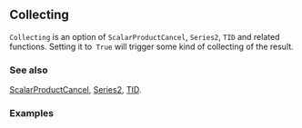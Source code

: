 ## Collecting

`Collecting` is an option of `ScalarProductCancel`, `Series2`, `TID` and related functions. Setting it to` True` will trigger some kind of collecting of the result.

### See also

[ScalarProductCancel](ScalarProductCancel), [Series2](Series2), [TID](TID).

### Examples